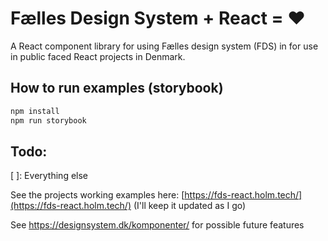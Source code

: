 # Fælles Design System + React = ❤️
A React component library for using Fælles design system (FDS) in for use in public faced React projects in Denmark.

## How to run examples (storybook)

```sh
npm install
npm run storybook
```

## Todo: 
[x]: Buttons
[ ]: Everything else

See the projects working examples here: [https://fds-react.holm.tech/](https://fds-react.holm.tech/) (I'll keep it updated as I go)

See https://designsystem.dk/komponenter/ for possible future features
